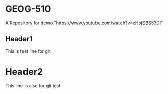 # GEOG-510
A Repository for demo "https://www.youtube.com/watch?v=eHojSBS53DI"

## Header1

This is test line for git

# Header2
This line is also for git test